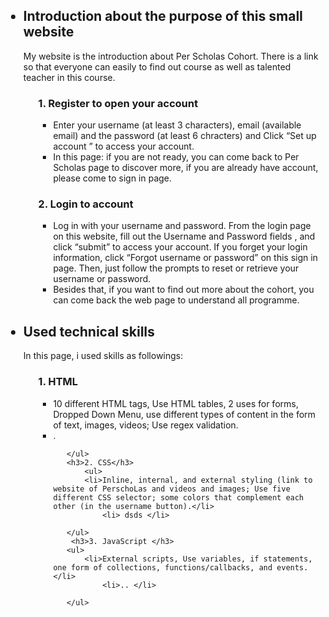 <!DOCTYPE html>
<html>

<body>
	<main>
	<ul>	
     
<h2><li> Introduction about the purpose of this small website</li></h2> 
  <p>My website is the introduction about Per Scholas Cohort. There is a link so that everyone can easily to find out course as well as talented teacher in this course. </p>
<ol>
	   <h3>1.  Register to open your account</h3>
	   <ul>
		   <li>Enter your username (at least 3 characters), email (available email) and the password (at least 6 chracters) and Click “Set up account ” to access your account. </li>
		   <li>In this page: if you are not ready, you can come back to Per Scholas page to discover more, if you are already have account, please come to sign in page. </li>   
	   </ul>
	   <h3>2. Login to account</h3>
	   <ul>
		   <li>Log in with your username and password. From the login page on this website, fill out the Username and Password fields , and click “submit” to access your account. If you forget your login information, click “Forgot username or password” on this sign in page. Then, just follow the prompts to reset or retrieve your username or password.</li> 
		   <li>Besides that, if you want to find out more about the cohort, you can come back the web page to understand all programme.</li>
	   </ul>
</ol>
 <h2><li> Used technical skills </li></h2>
  <p> In this page, i used skills as followings:  </p>		
       <ol>
	   <h3>1.  HTML</h3>
	   <ul>
		   <li>10 different HTML tags, Use HTML tables, 2 uses for forms, Dropped Down Menu, use different types of content in the form of text, images, videos; Use regex validation. </li>
     		   <li> .</li>
		  
	   </ul>
	   <h3>2. CSS</h3>  
    	   <ul>
		   <li>Inline, internal, and external styling (link to website of PerschoLas and videos and images; Use five different CSS selector; some colors that complement each other (in the username button).</li> 
     		   <li> dsds </li>
		  
	   </ul>
	    <h3>3. JavaScript </h3>
	   <ul>
		   <li>External scripts, Use variables, if statements, one form of collections, functions/callbacks, and events.</li>
     		   <li>.. </li>
		  
	   </ul>
  </ol>
 
	 


   
   </ul>
	
 
 </main>	
  

</body>

</html>

